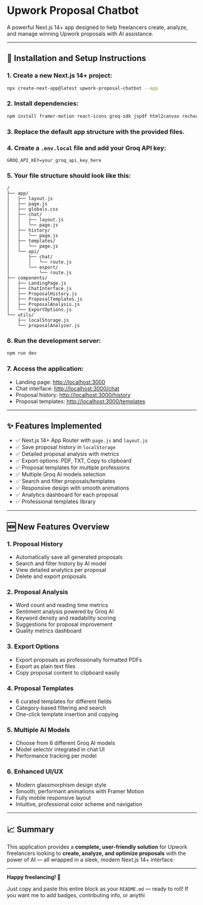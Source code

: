 
# Upwork Proposal Chatbot

A powerful Next.js 14+ app designed to help freelancers create, analyze, and manage winning Upwork proposals with AI assistance.

---

## 🚀 Installation and Setup Instructions

### 1. Create a new Next.js 14+ project:


```bash
npx create-next-app@latest upwork-proposal-chatbot --app
````

### 2. Install dependencies:

```bash
npm install framer-motion react-icons groq-sdk jspdf html2canvas recharts date-fns
```

### 3. Replace the default app structure with the provided files.

### 4. Create a `.env.local` file and add your Groq API key:

```env
GROQ_API_KEY=your_groq_api_key_here
```

### 5. Your file structure should look like this:

```
/
├── app/
│   ├── layout.js
│   ├── page.js
│   ├── globals.css
│   ├── chat/
│   │   ├── layout.js
│   │   └── page.js
│   ├── history/
│   │   └── page.js
│   ├── templates/
│   │   └── page.js
│   └── api/
│       ├── chat/
│       │   └── route.js
│       └── export/
│           └── route.js
├── components/
│   ├── LandingPage.js
│   ├── ChatInterface.js
│   ├── ProposalHistory.js
│   ├── ProposalTemplates.js
│   ├── ProposalAnalysis.js
│   └── ExportOptions.js
└── utils/
    ├── localStorage.js
    └── proposalAnalyzer.js
```

### 6. Run the development server:

```bash
npm run dev
```

### 7. Access the application:

* Landing page: [http://localhost:3000](http://localhost:3000)
* Chat interface: [http://localhost:3000/chat](http://localhost:3000/chat)
* Proposal history: [http://localhost:3000/history](http://localhost:3000/history)
* Proposal templates: [http://localhost:3000/templates](http://localhost:3000/templates)

---

## ✨ Features Implemented

* ✅ Next.js 14+ App Router with `page.js` and `layout.js`
* ✅ Save proposal history in `localStorage`
* ✅ Detailed proposal analysis with metrics
* ✅ Export options: PDF, TXT, Copy to clipboard
* ✅ Proposal templates for multiple professions
* ✅ Multiple Groq AI models selection
* ✅ Search and filter proposals/templates
* ✅ Responsive design with smooth animations
* ✅ Analytics dashboard for each proposal
* ✅ Professional templates library

---

## 🆕 New Features Overview

### 1. Proposal History

* Automatically save all generated proposals
* Search and filter history by AI model
* View detailed analytics per proposal
* Delete and export proposals

### 2. Proposal Analysis

* Word count and reading time metrics
* Sentiment analysis powered by Groq AI
* Keyword density and readability scoring
* Suggestions for proposal improvement
* Quality metrics dashboard

### 3. Export Options

* Export proposals as professionally formatted PDFs
* Export as plain text files
* Copy proposal content to clipboard easily

### 4. Proposal Templates

* 6 curated templates for different fields
* Category-based filtering and search
* One-click template insertion and copying

### 5. Multiple AI Models

* Choose from 6 different Groq AI models
* Model selector integrated in chat UI
* Performance tracking per model

### 6. Enhanced UI/UX

* Modern glassmorphism design style
* Smooth, performant animations with Framer Motion
* Fully mobile responsive layout
* Intuitive, professional color scheme and navigation

---

## 📈 Summary

This application provides a **complete, user-friendly solution** for Upwork freelancers looking to **create, analyze, and optimize proposals** with the power of AI — all wrapped in a sleek, modern Next.js 14+ interface.

---

**Happy freelancing! 🚀**



Just copy and paste this entire block as your `README.md` — ready to roll! If you want me to add badges, contributing info, or anythi
